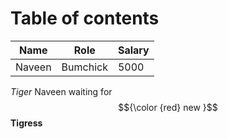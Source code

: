 # Table of contents

| Name   | Role     | Salary |
|--------|----------|--------|
| Naveen | Bumchick | 5000   |

*Tiger* Naveen waiting for $${\color {red} new }$$  </font> **Tigress**
